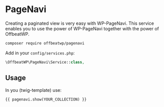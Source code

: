 # PageNavi

Creating a paginated view is very easy with WP-PageNavi. This service enables you to use the power of WP-PageNavi together with the power of OffbeatWP.

```bash
composer require offbeatwp/pagenavi
```

Add in your `config/services.php`:

```php
\OffbeatWP\PageNavi\Service::class,
```
## Usage

In you (twig-template) use:

```twig
{{ pagenavi.show(YOUR_COLLECTION) }}
```
